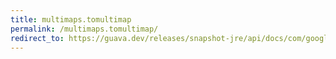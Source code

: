 ```yaml
---
title: multimaps.tomultimap
permalink: /multimaps.tomultimap/
redirect_to: https://guava.dev/releases/snapshot-jre/api/docs/com/google/common/collect/Multimaps.html#toMultimap-java.util.function.Function-java.util.function.Function-java.util.function.Supplier-
---
```

